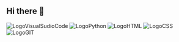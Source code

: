## Hi there 👋
<img src="https://img.shields.io/badge/Visual_Studio_Code-0078D4?style=for-the-badge&logo=visual%20studio%20code&logoColor=white" alt="LogoVisualSudioCode"/> <img src="https://img.shields.io/badge/Python-3776AB?style=for-the-badge&logo=python&logoColor=white" alt="LogoPython"/> <img src="https://img.shields.io/badge/HTML5-E34F26?style=for-the-badge&logo=html5&logoColor=white" alt="LogoHTML"/> <img src="https://img.shields.io/badge/CSS3-1572B6?style=for-the-badge&logo=css3&logoColor=white" alt="LogoCSS"/> <img src="https://img.shields.io/badge/GIT-E44C30?style=for-the-badge&logo=git&logoColor=white" alt="LogoGIT"/>
<!--
**SebastienXia/sebastienxia** is a ✨ _special_ ✨ repository because its `README.md` (this file) appears on your GitHub profile.

Here are some ideas to get you started:

- 🔭 I’m currently working on ...
- 🌱 I’m currently learning ...
- 👯 I’m looking to collaborate on ...
- 🤔 I’m looking for help with ...
- 💬 Ask me about ...
- 📫 How to reach me: ...
- 😄 Pronouns: ...
- ⚡ Fun fact: ...
-->

